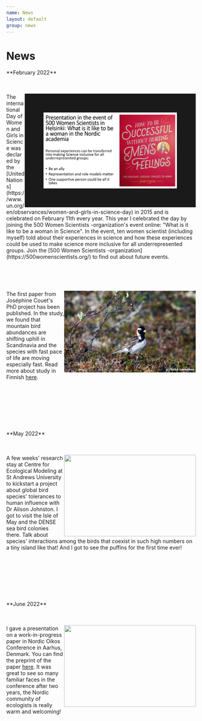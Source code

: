 ```yaml
---
name: News
layout: default
group: news
---
```


<h1 class="page-header text-center"> News </h1>

<p>**February 2022**<br>
<br>
<br>

</p>

<img src="/static/img/news_pic_1.png" style="float: right;" height="202px" width="355px" border="50px"/>

<p>The international Day of Women and Girls in Science was declared by the [United Nations](https://www.un.org/en/observances/women-and-girls-in-science-day) in 2015 and is celebrated on February 11th every year. This year I celebrated the day by joining the 500 Women Scientists -organization's event online: "What is it like to be a woman in Science". In the event, ten women scientist (including myself) told about their experiences in science and how these experiences could be used to make science more inclusive for all underrepresented groups. Join the [500 Women Scientists -organization](https://500womenscientists.org/) to find out about future events. <br>
<br>
<br>
<br>
<br>

</p>

<img src="/static/img/news_pic2.jpg" style="float: right;" height="217px" width="350px" border="0px"/>

The first paper from Joséphine Couet's PhD project has been published. In the study, we found that mountain bird abundances are shifting uphill in Scandinavia and the species with fast pace of life are moving especially fast. Read more about study in Finnish [here](https://www.helsinki.fi/fi/uutiset/luontokato/linnut-siirtyvat-skandeilla-kohti-tuntureiden-viileampia-ylarinteita-ilmaston-lammetessa).
<br>
<br>
<br>
<br>
<br>
<br>
<br>
<br>

<p>**May 2022**<br>
<br>
<br>

</p>

<img src="/static/img/news_pic4.jpg" style="float: right;" height="217px" width="350px" border="0px"/>

A few weeks' research stay at Centre for Ecological Modeling at St Andrews University to kickstart a project about global bird species' tolerances to human influence with Dr Alison Johnston. I got to visit the Isle of May and the DENSE sea bird colonies there. Talk about species' interactions among the birds that coexist in such high numbers on a tiny island like that! And I got to see the puffins for the first time ever!
<br>
<br>
<br>
<br>
<br>
<br>
<br>
<br>

<p>**June 2022**<br>
<br>
<br>

</p>

<img src="/static/img/news_pic3.png" style="float: right;" height="217px" width="350px" border="0px"/>

I gave a presentation on a work-in-progress paper in Nordic Oikos Conference in Aarhus, Denmark. You can find the preprint of the paper [here](https://www.researchsquare.com/article/rs-1347347/v1). It was great to see so many familiar faces in the conference after two years, the Nordic community of ecologists is really warm and welcoming!






